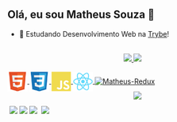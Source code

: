 ## Olá, eu sou Matheus Souza 👋<br>

- 🌱 Estudando Desenvolvimento Web na [Trybe](https://www.betrybe.com/)!<br><br>

<div align="center">
  <a href="https://github.com/msconrado">
  <img height="180em" src="https://github-readme-stats.vercel.app/api?username=msconrado&show_icons=true&theme=github_dark&include_all_commits=true&count_private=true"/>
  <img height="180em" src="https://github-readme-stats.vercel.app/api/top-langs/?username=msconrado&layout=compact&langs_count=7&theme=github_dark"/>
</div>
 
<div style="display: inline_block"><br>
  
  <img align="center" alt="Matheus-HTML" height="40" width="40" src="https://raw.githubusercontent.com/devicons/devicon/master/icons/html5/html5-original.svg">
  <img align="center" alt="Matheus-CSS" height="40" width="40" src="https://raw.githubusercontent.com/devicons/devicon/master/icons/css3/css3-original.svg">
  <img align="center" alt="Matheus-Js" height="40" width="40" src="https://raw.githubusercontent.com/devicons/devicon/master/icons/javascript/javascript-plain.svg">
  <img align="center" alt="Matheus-React" height="40" width="40" src="https://raw.githubusercontent.com/devicons/devicon/master/icons/react/react-original.svg">  
  <img align="center" alt="Matheus-Redux" height="40" width="40" src="https://cdn.jsdelivr.net/gh/devicons/devicon/icons/redux/redux-original.svg" />
   <a target="_blank" rel="noopener noreferrer" href="https://octocat-generator-assets.githubusercontent.com/my-octocat-1635867691437.png"><img align="right" src="https://octocat-generator-assets.githubusercontent.com/my-octocat-1635867691437.png" width="250px" style="max-width: 100%;"></a>
</div>

##

<div>
  <a href="https://www.instagram.com/mtsconrado/" target="_blank"><img src="https://img.shields.io/badge/-Instagram-%23E4405F?style=for-the-badge&logo=instagram&logoColor=white" target="_blank"></a>
  <a href = "https://www.facebook.com/msconrado/"><img src="https://img.shields.io/badge/Facebook-1877F2?style=for-the-badge&logo=facebook&logoColor=white" target="_blank"></a>
  <a href="https://www.linkedin.com/in/msconrado/" target="_blank"><img src="https://img.shields.io/badge/-LinkedIn-%230077B5?style=for-the-badge&logo=linkedin&logoColor=white" target="_blank"></a>
  <a href = "mailto:ms.conrado25@hotmail.com"><img src="https://img.shields.io/badge/Outlook-0078D4?style=for-the-badge&logo=microsoft-outlook&logoColor=white"
</div>
